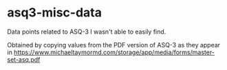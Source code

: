 # asq3-misc-data
Data points related to ASQ-3 I wasn't able to easily find.

Obtained by copying values from the PDF version of ASQ-3 as they appear in https://www.michaeltaymormd.com/storage/app/media/forms/master-set-asq.pdf
